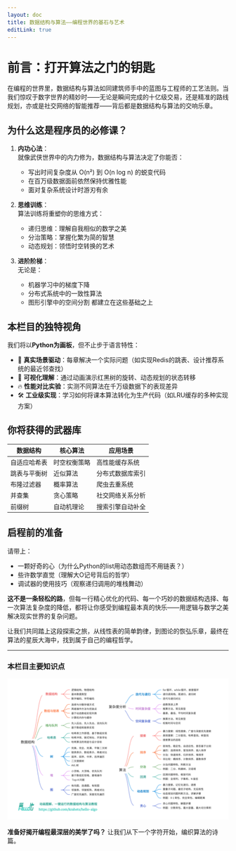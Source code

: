 ```yaml
---
layout: doc
title: 数据结构与算法——编程世界的基石与艺术
editLink: true
---
```


# 前言：打开算法之门的钥匙

在编程的世界里，数据结构与算法如同建筑师手中的蓝图与工程师的工艺法则。当我们惊叹于数字世界的精妙时——无论是瞬间完成的十亿级交易，还是精准的路线规划，亦或是社交网络的智能推荐——背后都是数据结构与算法的交响乐章。

## 为什么这是程序员的必修课？

1. **内功心法**：  
   就像武侠世界中的内力修为，数据结构与算法决定了你能否：
   - 写出时间复杂度从 O(n²) 到 O(n log n) 的蜕变代码
   - 在百万级数据面前依然保持优雅性能
   - 面对复杂系统设计时游刃有余

2. **思维训练**：  
   算法训练将重塑你的思维方式：
   - 递归思维：理解自我相似的数学之美
   - 分治策略：掌握化繁为简的智慧
   - 动态规划：领悟时空转换的艺术

3. **进阶阶梯**：  
   无论是：
   - 机器学习中的梯度下降
   - 分布式系统中的一致性算法
   - 图形引擎中的空间分割
   都建立在这些基础之上

## 本栏目的独特视角

我们将以**Python为画板**，但不止步于语言特性：
- 🧩 **真实场景驱动**：每章解决一个实际问题（如实现Redis的跳表、设计推荐系统的最近邻查找）
- 🎯 **可视化理解**：通过动画演示红黑树的旋转、动态规划的状态转移
- 🔥 **性能对比实验**：实测不同算法在千万级数据下的表现差异
- 🛠 **工业级实现**：学习如何将课本算法转化为生产代码（如LRU缓存的多种实现方案）

## 你将获得的武器库

| 数据结构       | 核心算法          | 应用场景               |
|----------------|-------------------|------------------------|
| 自适应哈希表   | 时空权衡策略      | 高性能缓存系统         |
| 跳表与平衡树   | 近似算法          | 分布式数据库索引       |
| 布隆过滤器     | 概率算法          | 爬虫去重系统           |
| 并查集         | 贪心策略          | 社交网络关系分析       |
| 前缀树         | 自动机理论        | 搜索引擎自动补全       |

## 启程前的准备

请带上：
- 一颗好奇的心（为什么Python的list用动态数组而不用链表？）
- 些许数学直觉（理解大O记号背后的哲学）
- 调试器的使用技巧（观察递归调用的堆栈舞动）

**这不是一条轻松的路**，但每一行精心优化的代码、每一个巧妙的数据结构选择、每一次算法复杂度的降低，都将让你感受到编程最本真的快乐——用逻辑与数学之美解决现实世界的复杂问题。

让我们共同踏上这段探索之旅，从线性表的简单韵律，到图论的恢弘乐章，最终在算法的星辰大海中，找到属于自己的编程哲学。


---

### 本栏目主要知识点
![alt text](../../public/images/hello_algo_mindmap.png)

**准备好揭开编程最深层的美学了吗？** 让我们从下一个字符开始，编织算法的诗篇。